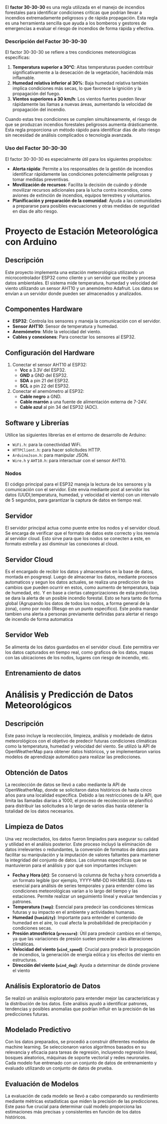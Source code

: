 El **factor 30-30-30** es una regla utilizada en el manejo de incendios forestales para identificar condiciones críticas que podrían llevar a incendios extremadamente peligrosos y de rápida propagación. Esta regla es una herramienta sencilla que ayuda a los bomberos y gestores de emergencias a evaluar el riesgo de incendios de forma rápida y efectiva.

### Descripción del Factor 30-30-30

El factor 30-30-30 se refiere a tres condiciones meteorológicas específicas:
1. **Temperatura superior a 30°C**: Altas temperaturas pueden contribuir significativamente a la desecación de la vegetación, haciéndola más inflamable.
2. **Humedad relativa inferior al 30%**: Baja humedad relativa también implica condiciones más secas, lo que favorece la ignición y la propagación del fuego.
3. **Vientos superiores a 30 km/h**: Los vientos fuertes pueden llevar rápidamente las llamas a nuevas áreas, aumentando la velocidad de propagación del incendio.

Cuando estas tres condiciones se cumplen simultáneamente, el riesgo de que se produzcan incendios forestales peligrosos aumenta drásticamente. Esta regla proporciona un método rápido para identificar días de alto riesgo sin necesidad de análisis complicados o tecnología avanzada.

### Uso del Factor 30-30-30

El factor 30-30-30 es especialmente útil para los siguientes propósitos:
- **Alerta rápida**: Permite a los responsables de la gestión de incendios identificar rápidamente las condiciones potencialmente peligrosas y tomar medidas preventivas.
- **Movilización de recursos**: Facilita la decisión de cuándo y dónde movilizar recursos adicionales para la lucha contra incendios, como aviones de extinción de incendios, equipos terrestres y voluntarios.
- **Planificación y preparación de la comunidad**: Ayuda a las comunidades a prepararse para posibles evacuaciones y otras medidas de seguridad en días de alto riesgo.


# Proyecto de Estación Meteorológica con Arduino

## Descripción
Este proyecto implementa una estación meteorológica utilizando un microcontrolador ESP32 como cliente y un servidor que recibe y procesa datos ambientales. El sistema mide temperatura, humedad y velocidad del viento utilizando un sensor AHT10 y un anemómetro Adafruit. Los datos se envían a un servidor donde pueden ser almacenados y analizados.

## Componentes Hardware
- **ESP32**: Controla los sensores y maneja la comunicación con el servidor.
- **Sensor AHT10**: Sensor de temperatura y humedad.
- **Anemómetro**: Mide la velocidad del viento.
- **Cables y conexiones**: Para conectar los sensores al ESP32.

## Configuración del Hardware
1. Conectar el sensor AHT10 al ESP32:
   - **Vcc** a 3.3V del ESP32.
   - **GND** a GND del ESP32.
   - **SDA** a pin 21 del ESP32.
   - **SCL** a pin 22 del ESP32.
2. Conectar el anemómetro al ESP32:
   - **Cable negro** a GND.
   - **Cable marrón** a una fuente de alimentación externa de 7-24V.
   - **Cable azul** al pin 34 del ESP32 (ADC).

## Software y Librerías
Utilice las siguientes librerías en el entorno de desarrollo de Arduino:
- `WiFi.h`: para la conectividad WiFi.
- `HTTPClient.h`: para hacer solicitudes HTTP.
- `ArduinoJson.h`: para manipular JSON.
- `Wire.h` y `AHT10.h`: para interactuar con el sensor AHT10.

### Nodos
El código principal para el ESP32 maneja la lectura de los sensores y la comunicación con el servidor. Este envia mediante post al servidor los datos (UUDI,temperatura, humedad, y velocidad el viento) con un intervalo de 5 segundos, para garantizar la captura de datos en tiempo real.

## Servidor
El servidor principal actua como puente entre los nodos y el servidor cloud. Se encarga de verificar que el formato de datos este correcto y los reenvia al servidor cloud. Esto sirve para que los nodos se conecten a este, en formato estrella y asi disminuir las conexiones al cloud.

## Servidor Cloud
Es el encargado de recibir los datos y almacenarlos en la base de datos, montada en posgresql. Luego de almacenar los datos, mediante procesos automaticos y segun los datos actuales, se realiza una prediccion de los cambios que pueden ocurrir en estos, como aumento de temperatura, baja de humedad, etc. Y en base a ciertas categorizaciones de esta prediccion, se dara la alerta de un posible incendio forestal. Esto se hara tanto de forma global (Agrupando los datos de todos los nodos, a forma general de la zona), como por nodo (Riesgo en un punto especifico). Este podra mandar tambien una alerta a personas previamente definidas para alertar el riesgo de incendio de forma automatica

## Servidor Web
Se alimenta de los datos guardados en el servidor cloud. Este permitira ver los datos capturados en tiempo real, como graficos de los datos, mapas con las ubicaciones de los nodos, lugares con riesgo de incendio, etc.

## Entrenamiento de datos

# Análisis y Predicción de Datos Meteorológicos

## Descripción
Este paso incluye la recolección, limpieza, análisis y modelado de datos meteorológicos con el objetivo de predecir futuras condiciones climáticas como la temperatura, humedad y velocidad del viento. Se utilizó la API de OpenWeatherMap para obtener datos históricos, y se implementaron varios modelos de aprendizaje automático para realizar las predicciones.

## Obtención de Datos
La recolección de datos se llevó a cabo mediante la API de OpenWeatherMap, donde se solicitaron datos históricos de hasta cinco años para una localidad específica. Debido a las restricciones de la API, que limita las llamadas diarias a 1000, el proceso de recolección se planificó para distribuir las solicitudes a lo largo de varios días hasta obtener la totalidad de los datos necesarios.

## Limpieza de Datos
Una vez recolectados, los datos fueron limpiados para asegurar su calidad y utilidad en el análisis posterior. Este proceso incluyó la eliminación de datos irrelevantes o redundantes, la conversión de formatos de datos para facilitar su manipulación y la imputación de valores faltantes para mantener la integridad del conjunto de datos. Las columnas específicas que se mantuvieron para el análisis y por qué son importantes incluyen:

- **Fecha y Hora (`dt`)**: Se conservó la columna de fecha y hora convertida a un formato legible (por ejemplo, YYYY-MM-DD HH:MM:SS). Esto es esencial para análisis de series temporales y para entender cómo las condiciones meteorológicas varían a lo largo del tiempo y las estaciones. Permite realizar un seguimiento lineal y evaluar tendencias y patrones.
- **Temperatura (`temp`)**: Esencial para predecir las condiciones térmicas futuras y su impacto en el ambiente y actividades humanas.
- **Humedad (`humidity`)**: Importante para entender el contenido de humedad en el aire, lo cual afecta la probabilidad de precipitación y condiciones secas.
- **Presión atmosférica (`pressure`)**: Útil para predecir cambios en el tiempo, ya que las variaciones de presión suelen preceder a las alteraciones climáticas.
- **Velocidad del viento (`wind_speed`)**: Crucial para predecir la propagación de incendios, la generación de energía eólica y los efectos del viento en estructuras.
- **Dirección del viento (`wind_deg`)**: Ayuda a determinar de dónde proviene el viento


## Análisis Exploratorio de Datos
Se realizó un análisis exploratorio para entender mejor las características y la distribución de los datos. Este análisis ayudó a identificar patrones, tendencias y posibles anomalías que podrían influir en la precisión de las predicciones futuras.

## Modelado Predictivo
Con los datos preparados, se procedió a construir diferentes modelos de machine learning. Se seleccionaron varios algoritmos basados en su relevancia y eficacia para tareas de regresión, incluyendo regresión lineal, bosques aleatorios, máquinas de soporte vectorial y redes neuronales. Cada modelo fue entrenado con un conjunto de datos de entrenamiento y evaluado utilizando un conjunto de datos de prueba.

## Evaluación de Modelos
La evaluación de cada modelo se llevó a cabo comparando su rendimiento mediante métricas estadísticas que miden la precisión de las predicciones. Este paso fue crucial para determinar cuál modelo proporciona las estimaciones más precisas y consistentes en función de los datos históricos.
